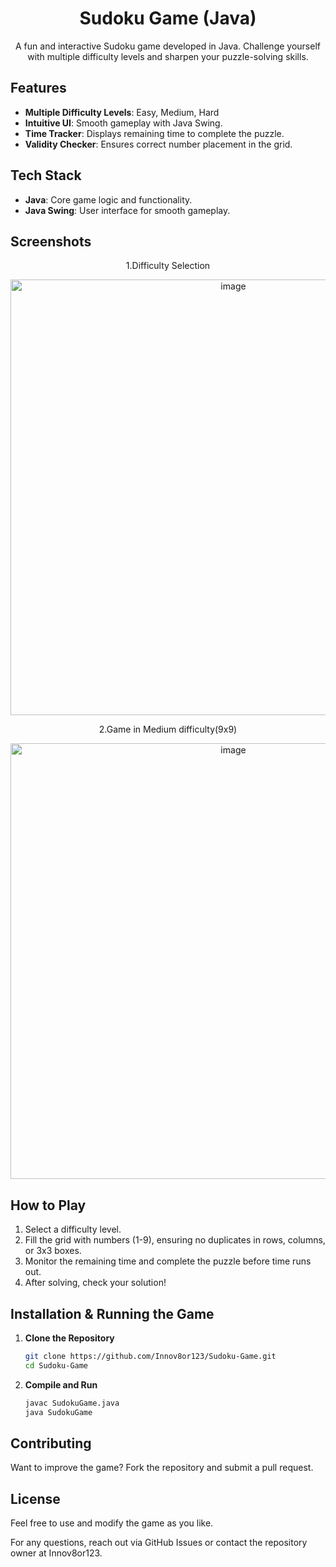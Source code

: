 <h1 align = "center" > Sudoku Game (Java) </h1>

<p align= "center" >
  A fun and interactive Sudoku game developed in Java. Challenge yourself with multiple difficulty levels and sharpen your puzzle-solving skills.
</p>

## Features
- **Multiple Difficulty Levels**: Easy, Medium, Hard
- **Intuitive UI**: Smooth gameplay with Java Swing.
- **Time Tracker**: Displays remaining time to complete the puzzle.
- **Validity Checker**: Ensures correct number placement in the grid.

## Tech Stack
- **Java**: Core game logic and functionality.
- **Java Swing**: User interface for smooth gameplay.

##  Screenshots
<p align="center">1.Difficulty Selection</p>

<p align="center">
  <img width="697" alt="image" src="https://github.com/user-attachments/assets/95bfd731-c6f1-4414-b669-abfe620266a8" />
</p>

<p align="center">2.Game in Medium difficulty(9x9)</p>

<p align="center">
  <img width="697" alt="image" src="https://github.com/user-attachments/assets/9ba2d9a0-a32b-4bb7-ba3b-4f55c14760c7" />
</p>


## How to Play
1. Select a difficulty level.
2. Fill the grid with numbers (1-9), ensuring no duplicates in rows, columns, or 3x3 boxes.
3. Monitor the remaining time and complete the puzzle before time runs out.
4. After solving, check your solution!

## Installation & Running the Game

1. **Clone the Repository**
    ```bash
    git clone https://github.com/Innov8or123/Sudoku-Game.git
    cd Sudoku-Game
    ```

2. **Compile and Run**
    ```bash
    javac SudokuGame.java
    java SudokuGame
    ```

## Contributing

Want to improve the game? Fork the repository and submit a pull request.

## License

Feel free to use and modify the game as you like.

For any questions, reach out via GitHub Issues or contact the repository owner at Innov8or123.

